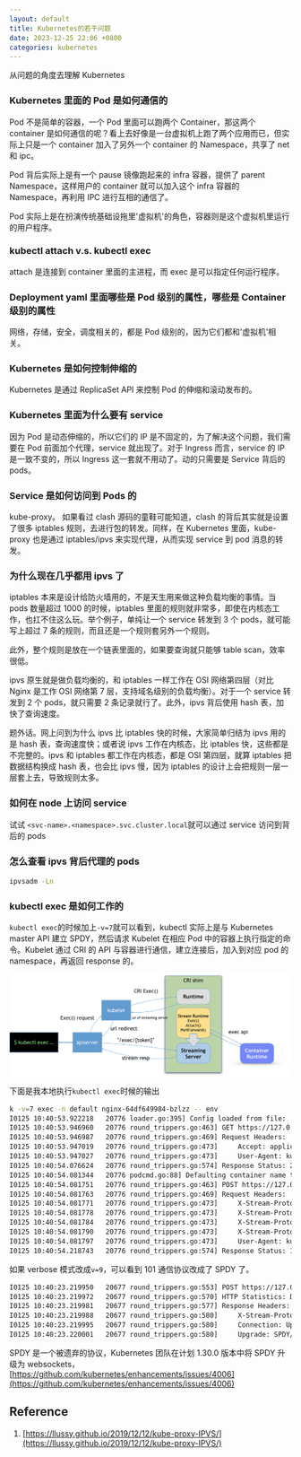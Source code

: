 ```yaml
---
layout: default
title: Kubernetes的若干问题
date: 2023-12-25 22:06 +0800
categories: kubernetes
---
```


从问题的角度去理解 Kubernetes

### Kubernetes 里面的 Pod 是如何通信的

Pod 不是简单的容器，一个 Pod 里面可以跑两个 Container，那这两个 container 是如何通信的呢？看上去好像是一台虚拟机上跑了两个应用而已，但实际上只是一个 container 加入了另外一个 container 的 Namespace，共享了 net 和 ipc。

Pod 背后实际上是有一个 pause 镜像跑起来的 infra 容器，提供了 parent Namespace，这样用户的 container 就可以加入这个 infra 容器的 Namespace，再利用 IPC 进行互相的通信了。

Pod 实际上是在扮演传统基础设拖里'虚拟机'的角色，容器则是这个虚拟机里运行的用户程序。

### kubectl attach v.s. kubectl exec

attach 是连接到 container 里面的主进程，而 exec 是可以指定任何运行程序。

### Deployment yaml 里面哪些是 Pod 级别的属性，哪些是 Container 级别的属性

网络，存储，安全，调度相关的，都是 Pod 级别的，因为它们都和'虚拟机'相关。

### Kubernetes 是如何控制伸缩的

Kubernetes 是通过 ReplicaSet API 来控制 Pod 的伸缩和滚动发布的。

### Kubernetes 里面为什么要有 service

因为 Pod 是动态伸缩的，所以它们的 IP 是不固定的，为了解决这个问题，我们需要在 Pod 前面加个代理，service 就出现了。对于 Ingress 而言，service 的 IP 是一致不变的，所以 Ingress 这一套就不用动了。动的只需要是 Service 背后的 pods。

### Service 是如何访问到 Pods 的

kube-proxy。 如果看过 clash 源码的童鞋可能知道，clash 的背后其实就是设置了很多 iptables 规则，去进行包的转发。同样，在 Kubernetes 里面，kube-proxy 也是通过 iptables/ipvs 来实现代理，从而实现 service 到 pod 消息的转发。

### 为什么现在几乎都用 ipvs 了

iptables 本来是设计给防火墙用的，不是天生用来做这种负载均衡的事情。当 pods 数量超过 1000 的时候，iptables 里面的规则就非常多，即使在内核态工作，也扛不住这么玩。举个例子，单纯让一个 service 转发到 3 个 pods，就可能写上超过 7 条的规则，而且还是一个规则套另外一个规则。

此外，整个规则是放在一个链表里面的，如果要查询就只能够 table scan，效率很低。

ipvs 原生就是做负载均衡的，和 iptables 一样工作在 OSI 网络第四层（对比 Nginx 是工作 OSI 网络第 7 层，支持域名级别的负载均衡）。对于一个 service 转发到 2 个 pods，就只需要 2 条记录就行了。此外，ipvs 背后使用 hash 表，加快了查询速度。

题外话。网上问到为什么 ipvs 比 iptables 快的时候，大家简单归结为 ipvs 用的是 hash 表，查询速度快；或者说 ipvs 工作在内核态，比 iptables 快，这些都是不完整的。ipvs 和 iptables 都工作在内核态，都是 OSI 第四层，就算 iptables 把数据结构换成 hash 表，也会比 ipvs 慢，因为 iptables 的设计上会把规则一层一层套上去，导致规则太多。

### 如何在 node 上访问 service

试试 `<svc-name>.<namespace>.svc.cluster.local`就可以通过 service 访问到背后的 pods

### 怎么查看 ipvs 背后代理的 pods

```bash
ipvsadm -Ln
```

### kubectl exec 是如何工作的

`kubectl exec`的时候加上`-v=7`就可以看到，kubectl 实际上是与 Kubernetes master API 建立 SPDY，然后请求 Kubelet 在相应 Pod 中的容器上执行指定的命令。Kubelet 通过 CRI 的 API 与容器进行通信，建立连接后，加入到对应 pod 的 namespace，再返回 response 的。

<img src="/images/kubectl-exec.png" width="800px">

下面是我本地执行`kubectl exec`时候的输出

```bash
k -v=7 exec -n default nginx-64df649984-bzlzz -- env
I0125 10:40:53.922218   20776 loader.go:395] Config loaded from file:  /Users/admin/.kube/config
I0125 10:40:53.946960   20776 round_trippers.go:463] GET https://127.0.0.1:6443/api/v1/namespaces/default/pods/nginx-64df649984-bzlzz
I0125 10:40:53.946987   20776 round_trippers.go:469] Request Headers:
I0125 10:40:53.947019   20776 round_trippers.go:473]     Accept: application/json, */*
I0125 10:40:53.947027   20776 round_trippers.go:473]     User-Agent: kubectl/v1.28.4 (darwin/amd64) kubernetes/bae2c62
I0125 10:40:54.076624   20776 round_trippers.go:574] Response Status: 200 OK in 129 milliseconds
I0125 10:40:54.081344   20776 podcmd.go:88] Defaulting container name to nginx
I0125 10:40:54.081751   20776 round_trippers.go:463] POST https://127.0.0.1:6443/api/v1/namespaces/default/pods/nginx-64df649984-bzlzz/exec?command=env&container=nginx&stderr=true&stdout=true
I0125 10:40:54.081763   20776 round_trippers.go:469] Request Headers:
I0125 10:40:54.081771   20776 round_trippers.go:473]     X-Stream-Protocol-Version: v4.channel.k8s.io
I0125 10:40:54.081778   20776 round_trippers.go:473]     X-Stream-Protocol-Version: v3.channel.k8s.io
I0125 10:40:54.081784   20776 round_trippers.go:473]     X-Stream-Protocol-Version: v2.channel.k8s.io
I0125 10:40:54.081790   20776 round_trippers.go:473]     X-Stream-Protocol-Version: channel.k8s.io
I0125 10:40:54.081797   20776 round_trippers.go:473]     User-Agent: kubectl/v1.28.4 (darwin/amd64) kubernetes/bae2c62
I0125 10:40:54.218743   20776 round_trippers.go:574] Response Status: 101 Switching Protocols in 136 milliseconds
```

如果 verbose 模式改成`v=9`，可以看到 101 通信协议改成了 SPDY 了。

```bash
I0125 10:40:23.219950   20677 round_trippers.go:553] POST https://127.0.0.1:6443/api/v1/namespaces/default/pods/nginx-64df649984-bzlzz/exec?command=env&container=nginx&stderr=true&stdout=true 101 Switching Protocols in 132 milliseconds
I0125 10:40:23.219972   20677 round_trippers.go:570] HTTP Statistics: DNSLookup 0 ms Dial 0 ms TLSHandshake 0 ms Duration 132 ms
I0125 10:40:23.219981   20677 round_trippers.go:577] Response Headers:
I0125 10:40:23.219988   20677 round_trippers.go:580]     X-Stream-Protocol-Version: v4.channel.k8s.io
I0125 10:40:23.219995   20677 round_trippers.go:580]     Connection: Upgrade
I0125 10:40:23.220001   20677 round_trippers.go:580]     Upgrade: SPDY/3.1
```

SPDY 是一个被遗弃的协议，Kubernetes 团队在计划 1.30.0 版本中将 SPDY 升级为 websockets，[https://github.com/kubernetes/enhancements/issues/4006](https://github.com/kubernetes/enhancements/issues/4006)

## Reference

1. [https://llussy.github.io/2019/12/12/kube-proxy-IPVS/](https://llussy.github.io/2019/12/12/kube-proxy-IPVS/)
